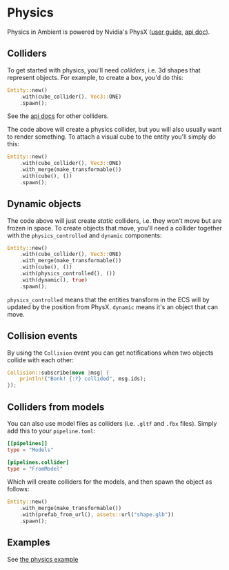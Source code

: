 # Physics

Physics in Ambient is powered by Nvidia's PhysX ([user guide](https://gameworksdocs.nvidia.com/PhysX/4.1/documentation/physxguide/Manual/Index.html), [api doc](https://gameworksdocs.nvidia.com/PhysX/4.1/documentation/physxapi/files/index.html)).

## Colliders

To get started with physics, you'll need _colliders_, i.e. 3d shapes that represent objects. For example, to create a box, you'd do this:

```rust
Entity::new()
    .with(cube_collider(), Vec3::ONE)
    .spawn();
```

See the [api docs](https://docs.rs/ambient_api/0.2.1/ambient_api/components/core/physics/index.html) for other colliders.

The code above will create a physics collider, but you will also usually want to render something. To attach a visual cube to the
entity you'll simply do this:

```rust
Entity::new()
    .with(cube_collider(), Vec3::ONE)
    .with_merge(make_transformable())
    .with(cube(), ())
    .spawn();
```

## Dynamic objects

The code above will just create _static_ colliders, i.e. they won't move but are frozen in space. To create objects that move,
you'll need a collider together with the `physics_controlled` and `dynamic` components:

```rust
Entity::new()
    .with(cube_collider(), Vec3::ONE)
    .with_merge(make_transformable())
    .with(cube(), ())
    .with(physics_controlled(), ())
    .with(dynamic(), true)
    .spawn();
```

`physics_controlled` means that the entities transform in the ECS will by updated by the position from PhysX. `dynamic` means
it's an object that can move.

## Collision events

By using the `Collision` event you can get notifications when two objects collide with each other:

```rust
Collision::subscribe(move |msg| {
    println!("Bonk! {:?} collided", msg.ids);
});
```

## Colliders from models

You can also use model files as colliders (i.e. `.gltf` and `.fbx` files). Simply add this to your `pipeline.toml`:

```toml
[[pipelines]]
type = "Models"

[pipelines.collider]
type = "FromModel"
```

Which will create colliders for the models, and then spawn the object as follows:

```rust
Entity::new()
    .with_merge(make_transformable())
    .with(prefab_from_url(), assets::url("shape.glb"))
    .spawn();
```

## Examples

See [the physics example](https://github.com/AmbientRun/Ambient/tree/main/guest/rust/examples/basics/physics)
